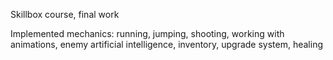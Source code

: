 Skillbox course, final work

Implemented mechanics: running, jumping, shooting, working with animations, enemy artificial intelligence, inventory, upgrade system, healing
